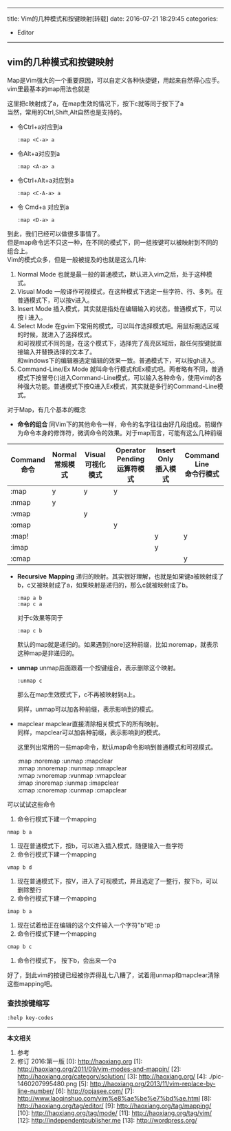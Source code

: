 ----
title: Vim的几种模式和按键映射[转载]
date: 2016-07-21 18:29:45
categories:
- Editor
----
## vim的几种模式和按键映射

Map是Vim强大的一个重要原因，可以自定义各种快捷键，用起来自然得心应手。  
vim里最基本的map用法也就是



这里把c映射成了a，在map生效的情况下，按下c就等同于按下了a  
当然，常用的Ctrl,Shift,Alt自然也是支持的。

* 令Ctrl+a对应到a
  ```
  :map <C-a> a
  ```

* 令Alt+a对应到a
  ```
  :map <A-a> a
  ```

* 令Ctrl+Alt+a对应到a
  ```
  :map <C-A-a> a
  ```
* 令 Cmd+a 对应到a
  ```
  :map <D-a> a
  ```

到此，我们已经可以做很多事情了。  
但是map命令远不只这一种，在不同的模式下，同一组按键可以被映射到不同的组合上。  
Vim的模式众多，但是一般被提及的也就是这么几种:

1. Normal Mode
  也就是最一般的普通模式，默认进入vim之后，处于这种模式。
1. Visual Mode
  一般译作可视模式，在这种模式下选定一些字符、行、多列。在普通模式下，可以按v进入。
1. Insert Mode
  插入模式，其实就是指处在编辑输入的状态。普通模式下，可以按 i 进入。
1. Select Mode
  在gvim下常用的模式，可以叫作选择模式吧。用鼠标拖选区域的时候，就进入了选择模式。  
和可视模式不同的是，在这个模式下，选择完了高亮区域后，敲任何按键就直接输入并替换选择的文本了。  
  和windows下的编辑器选定编辑的效果一致。普通模式下，可以按gh进入。
1. Command-Line/Ex Mode
  就叫命令行模式和Ex模式吧。两者略有不同，普通模式下按冒号(:)进入Command-Line模式，可以输入各种命令，使用vim的各种强大功能。普通模式下按Q进入Ex模式，其实就是多行的Command-Line模式。

对于Map，有几个基本的概念

* **命令的组合**
  同Vim下的其他命令一样，命令的名字往往由好几段组成。前缀作为命令本身的修饰符，微调命令的效果。对于map而言，可能有这么几种前缀

Command<br> 命令|Normal<br> 常规模式  |Visual<br> 可视化模式|Operator Pending<br> 运算符模式|Insert Only<br> 插入模式|Command Line<br> 命令行模式
---|---|---|---|---|---
:map|y|y|y||
:nmap|y||||
:vmap||y|||
:omap|||y||
:map!||||y|y
:imap||||y|
:cmap|||||y

* **Recursive** **Mapping**
  递归的映射。其实很好理解，也就是如果键a被映射成了b，c又被映射成了a，如果映射是递归的，那么c就被映射成了b。

  ```
  :map a b
  :map c a
  ```

  对于c效果等同于

  ```
  :map c b
  ```

  默认的map就是递归的。如果遇到[nore]这种前缀，比如:noremap，就表示这种map是非递归的。

* **unmap**
  unmap后面跟着一个按键组合，表示删除这个映射。

  ```
  :unmap c
  ```

  那么在map生效模式下，c不再被映射到a上。

  同样，unmap可以加各种前缀，表示影响到的模式。
* mapclear
  mapclear直接清除相关模式下的所有映射。  
  同样，mapclear可以加各种前缀，表示影响到的模式。

  这里列出常用的一些map命令，默认map命令影响到普通模式和可视模式。

  :map  :noremap  :unmap  :mapclear  
  :nmap :nnoremap :nunmap :nmapclear  
  :vmap :vnoremap :vunmap :vmapclear  
  :imap :inoremap :iunmap :imapclear  
  :cmap :cnoremap :cunmap :cmapclear

可以试试这些命令

1. 命令行模式下建一个mapping 

  ```
  nmap b a
  ```
1. 现在普通模式下，按b，可以进入插入模式，随便输入一些字符
1. 命令行模式下建一个mapping 

  ```
  vmap b d
  ```
1. 现在普通模式下，按V，进入了可视模式，并且选定了一整行，按下b，可以删除整行
1. 命令行模式下建一个mapping 

  ```
  imap b a
  ```
1. 现在试着给正在编辑的这个文件输入一个字符"b"吧 :p
1. 命令行模式下建一个mapping 

  ```
  cmap b c
  ```
1. 命令行模式下， 按下b，会出来一个a

好了，到此vim的按键已经被你弄得乱七八糟了，试着用unmap和mapclear清除这些mapping吧。


### 查找按键缩写
```
:help key-codes
```
***
**本文相关**
1. 参考
1. 修订
2016:第一版
[0]: http://haoxiang.org
[1]: http://haoxiang.org/2011/09/vim-modes-and-mappin/
[2]: http://haoxiang.org/category/solution/
[3]: http://haoxiang.org/
[4]: ./pic-1460207995480.png
[5]: http://haoxiang.org/2013/11/vim-replace-by-line-number/
[6]: http://opjasee.com/
[7]: http://www.laoqinshuo.com/vim%e8%ae%be%e7%bd%ae.html
[8]: http://haoxiang.org/tag/editor/
[9]: http://haoxiang.org/tag/mapping/
[10]: http://haoxiang.org/tag/mode/
[11]: http://haoxiang.org/tag/vim/
[12]: http://independentpublisher.me
[13]: http://wordpress.org/
